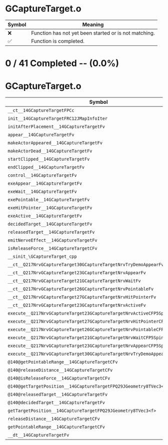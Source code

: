 # GCaptureTarget.o
| Symbol | Meaning 
| ------------- | ------------- 
| :x: | Function has not yet been started or is not matching. 
| :white_check_mark: | Function is completed. 


# 0 / 41 Completed -- (0.0%)
# GCaptureTarget.o
| Symbol | Decompiled? |
| ------------- | ------------- |
| `__ct__14GCaptureTargetFPCc` | :x: |
| `init__14GCaptureTargetFRC12JMapInfoIter` | :x: |
| `initAfterPlacement__14GCaptureTargetFv` | :x: |
| `appear__14GCaptureTargetFv` | :x: |
| `makeActorAppeared__14GCaptureTargetFv` | :x: |
| `makeActorDead__14GCaptureTargetFv` | :x: |
| `startClipped__14GCaptureTargetFv` | :x: |
| `endClipped__14GCaptureTargetFv` | :x: |
| `control__14GCaptureTargetFv` | :x: |
| `exeAppear__14GCaptureTargetFv` | :x: |
| `exeWait__14GCaptureTargetFv` | :x: |
| `exePointable__14GCaptureTargetFv` | :x: |
| `exeHitPointer__14GCaptureTargetFv` | :x: |
| `exeActive__14GCaptureTargetFv` | :x: |
| `decidedTarget__14GCaptureTargetFv` | :x: |
| `releasedTarget__14GCaptureTargetFv` | :x: |
| `emitNerveEffect__14GCaptureTargetFv` | :x: |
| `isReleaseForce__14GCaptureTargetCFv` | :x: |
| `__sinit_\GCaptureTarget_cpp` | :x: |
| `__ct__Q217NrvGCaptureTarget30GCaptureTargetNrvTryDemoAppearFv` | :x: |
| `__ct__Q217NrvGCaptureTarget23GCaptureTargetNrvAppearFv` | :x: |
| `__ct__Q217NrvGCaptureTarget21GCaptureTargetNrvWaitFv` | :x: |
| `__ct__Q217NrvGCaptureTarget26GCaptureTargetNrvPointableFv` | :x: |
| `__ct__Q217NrvGCaptureTarget27GCaptureTargetNrvHitPointerFv` | :x: |
| `__ct__Q217NrvGCaptureTarget23GCaptureTargetNrvActiveFv` | :x: |
| `execute__Q217NrvGCaptureTarget23GCaptureTargetNrvActiveCFP5Spine` | :x: |
| `execute__Q217NrvGCaptureTarget27GCaptureTargetNrvHitPointerCFP5Spine` | :x: |
| `execute__Q217NrvGCaptureTarget26GCaptureTargetNrvPointableCFP5Spine` | :x: |
| `execute__Q217NrvGCaptureTarget21GCaptureTargetNrvWaitCFP5Spine` | :x: |
| `execute__Q217NrvGCaptureTarget23GCaptureTargetNrvAppearCFP5Spine` | :x: |
| `execute__Q217NrvGCaptureTarget30GCaptureTargetNrvTryDemoAppearCFP5Spine` | :x: |
| `@140@getPointableRange__14GCaptureTargetCFv` | :x: |
| `@140@releaseDistance__14GCaptureTargetCFv` | :x: |
| `@140@isReleaseForce__14GCaptureTargetCFv` | :x: |
| `@140@getTargetPosition__14GCaptureTargetFPQ29JGeometry8TVec3<f>` | :x: |
| `@140@releasedTarget__14GCaptureTargetFv` | :x: |
| `@140@decidedTarget__14GCaptureTargetFv` | :x: |
| `getTargetPosition__14GCaptureTargetFPQ29JGeometry8TVec3<f>` | :x: |
| `releaseDistance__14GCaptureTargetCFv` | :x: |
| `getPointableRange__14GCaptureTargetCFv` | :x: |
| `__dt__14GCaptureTargetFv` | :x: |

